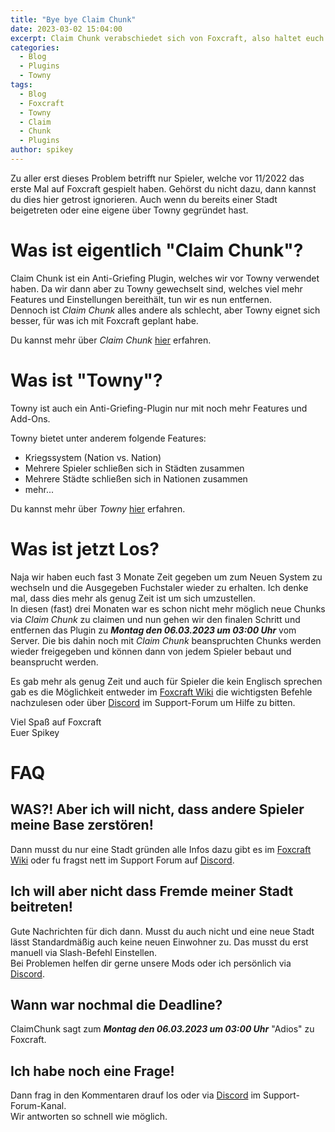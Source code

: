 ```yaml
---
title: "Bye bye Claim Chunk"
date: 2023-03-02 15:04:00
excerpt: Claim Chunk verabschiedet sich von Foxcraft, also haltet euch lieber ran zu Towny zu welchseln, wenn ihr es noch nicht getan habt.
categories:
  - Blog
  - Plugins
  - Towny
tags:
  - Blog
  - Foxcraft
  - Towny
  - Claim
  - Chunk
  - Plugins
author: spikey
---
```


Zu aller erst dieses Problem betrifft nur Spieler, welche vor 11/2022 das erste Mal auf Foxcraft gespielt haben. Gehörst du nicht dazu, dann kannst du dies hier getrost ignorieren. Auch wenn du bereits einer Stadt beigetreten oder eine eigene über Towny gegründet hast.


# Was ist eigentlich "Claim Chunk"?

Claim Chunk ist ein Anti-Griefing Plugin, welches wir vor Towny verwendet haben. Da wir dann aber zu Towny gewechselt sind, welches viel mehr Features und Einstellungen bereithält, tun wir es nun entfernen.\
Dennoch ist *Claim Chunk* alles andere als schlecht, aber Towny eignet sich besser, für was ich mit Foxcraft geplant habe.

Du kannst mehr über *Claim Chunk* [hier](https://spikey.biz/claimchunk) erfahren.


# Was ist "Towny"?

Towny ist auch ein Anti-Griefing-Plugin nur mit noch mehr Features und Add-Ons.

Towny bietet unter anderem folgende Features:
- Kriegssystem (Nation vs. Nation)
- Mehrere Spieler schließen sich in Städten zusammen
- Mehrere Städte schließen sich in Nationen zusammen
- mehr...

Du kannst mehr über *Towny* [hier](https://spikey.biz/39va) erfahren.


# Was ist jetzt Los?

Naja wir haben euch fast 3 Monate Zeit gegeben um zum Neuen System zu wechseln und die Ausgegeben Fuchstaler wieder zu erhalten. Ich denke mal, dass dies mehr als genug Zeit ist um sich umzustellen.\
In diesen (fast) drei Monaten war es schon nicht mehr möglich neue Chunks via *Claim Chunk* zu claimen und nun gehen wir den finalen Schritt und entfernen das Plugin zu ***Montag den 06.03.2023 um 03:00 Uhr*** vom Server. Die bis dahin noch mit *Claim Chunk* beanspruchten Chunks werden wieder freigegeben und können dann von jedem Spieler bebaut und beansprucht werden.

Es gab mehr als genug Zeit und auch für Spieler die kein Englisch sprechen gab es die Möglichkeit entweder im [Foxcraft Wiki](https://wiki.mcfoxcraft.de/plugin/towny/) die wichtigsten Befehle nachzulesen oder über [Discord](https://spikey.biz/discord) im Support-Forum um Hilfe zu bitten.

Viel Spaß auf Foxcraft\
Euer Spikey


# FAQ

## WAS?! Aber ich will nicht, dass andere Spieler meine Base zerstören!
Dann musst du nur eine Stadt gründen alle Infos dazu gibt es im [Foxcraft Wiki](https://wiki.mcfoxcraft.de/plugin/towny/) oder fu fragst nett im Support Forum auf [Discord](https://spikey.biz/discord).

## Ich will aber nicht dass Fremde meiner Stadt beitreten!
Gute Nachrichten für dich dann. Musst du auch nicht und eine neue Stadt lässt Standardmäßig auch keine neuen Einwohner zu. Das musst du erst manuell via Slash-Befehl Einstellen.\
Bei Problemen helfen dir gerne unsere Mods oder ich persönlich via [Discord](https://spikey.biz/discord).

## Wann war nochmal die Deadline?
ClaimChunk sagt zum ***Montag den 06.03.2023 um 03:00 Uhr*** "Adios" zu Foxcraft.

## Ich habe noch eine Frage!
Dann frag in den Kommentaren drauf los oder via [Discord](https://spikey.biz/discord) im Support-Forum-Kanal.\
Wir antworten so schnell wie möglich.